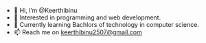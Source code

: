 - 👋 Hi, I’m @Keerthibinu
- 👀 Interested in programming and web development.
- 🌱 Currently learning Bachlors of technology in computer science.
- 📫 Reach me on keerthibinu2507@gmail.com


